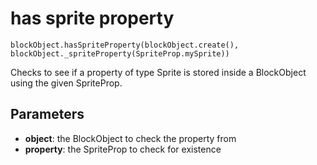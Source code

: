 # has sprite property

```sig
blockObject.hasSpriteProperty(blockObject.create(), blockObject._spriteProperty(SpriteProp.mySprite))
```

Checks to see if a property of type Sprite is stored inside a BlockObject using the given SpriteProp.

## Parameters

* **object**: the BlockObject to check the property from
* **property**: the SpriteProp to check for existence

